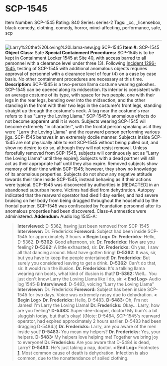 # SCP-1545
Item Number: SCP-1545
Rating: 840
Series: series-2
Tags: _cc, _licensebox, black-comedy, clothing, comedy, horror, mind-affecting, performance, safe, scp

---

![Larry%20the%20Loving%20Llama-new.jpg](https://scp-wiki.wikidot.com/local--files/scp-1545/Larry%20the%20Loving%20Llama-new.jpg)
SCP-1545
**Item #:** SCP-1545
**Object Class:** Safe
**Special Containment Procedures:** SCP-1545 is to be kept in Containment Locker 1545 at Site 40, with access barred to all personnel with a clearance level under three (3). Following [Incident 1296-1545](/scp-1296), testing of SCP-1545 with additional anomalous objects requires approval of personnel with a clearance level of four (4) on a case by case basis. No other containment procedures are necessary at this time.
**Description:** SCP-1545 is a two-person llama costume wearing galoshes. SCP-1545 can be opened along its midsection. Its interior is consistent with an average costume of its type, with space for two people, one with their legs in the rear legs, bending over into the midsection, and the other standing in the front with their two legs in the costume's front legs, standing straight up through the costume's neck. A tag near the costume's rear refers to it as "Larry the Loving Llama."
SCP-1545's anomalous effects do not become apparent until it is worn. Subjects wearing SCP-1545 will become extremely "in character", with the frontal person speaking as if they were "Larry the Loving Llama" and the rearward person performing various jigs. SCP-1545 behaves in an extremely docile manner.
Subjects inside SCP-1545 are not physically able to exit SCP-1545 without being pulled out, and show no desire to do so, although they will not resist removal. Unless forcefully removed from SCP-1545, subjects will continuously act as "Larry the Loving Llama" until they expire[1](javascript:;). Subjects with a dead partner will still act as their appropriate half until they also expire. Removed subjects show memory of their time within SCP-1545; however, they show no knowledge of its anomalous properties. Subjects do not show any negative attitude towards their time inside SCP-1545, instead behaving as if their actions were typical.
SCP-1545 was discovered by authorities in [REDACTED] in an abandoned suburban home. Victims had died from dehydration. Autopsy indicated that the rearward operator had died 1 day earlier, and had severe bruising on her body from being dragged throughout the household by the frontal partner. SCP-1545 was confiscated by Foundation personnel after its anomalous properties had been discovered. Class-A amnestics were administered.
**Addendum:** Audio log 1545-A:
> **Interviewed:** D-5362, having just been removed from SCP-1545
> **Interviewer:** Dr. Fredericks
> **Foreword:** Subject had been inside SCP-1545 for approximately 3 hours
> **< Begin Log>**
> **Dr. Fredericks:** Hello, D-5362.
> **D-5362:** Good afternoon, sir.
> **Dr. Fredericks:** How are you feeling?
> **D-5362:** A little exhausted, sir.
> **Dr. Fredericks:** Oh yes, I saw all that dancing around. Must have gotten tiring!
> **D-5362:** It was, sir, but you have to keep the people entertained!
> **Dr. Fredericks:** But surely you considered leaving to get a drink.
> **D-5362:** Can't do that, sir. It would ruin the illusion.
> **Dr. Fredericks:** It's a talking llama wearing rain boots, what kind of illusion is that?
> **D-5362:** Well… You just don't know Larry the Loving Llama like I do, sir.
> **< End Log>**
Audio log 1545-B
> **Interviewed:** D-5483, voicing "Larry the Loving Llama"
> **Interviewer:** Dr. Fredericks
> **Foreword:** Subject has been inside SCP-1545 for two days. Voice was extremely raspy due to dehydration.
> **< Begin Log>**
> **Dr. Fredericks:** Hello, D-5483.
> **D-5483:** Oh, I'm not James! I'm Larry the Loving Llama!
> **Dr. Fredericks:** Okay… Larry, how are you feeling?
> **D-5483:** Super-dee-dooper, doctor! My bum's a bit sluggish today, but that's okay! ((Note: D-5484, SCP-1545's rearward operator, had expired approximately 2 hours earlier. D-5483 had been dragging D-5484.))
> **Dr. Fredericks:** Larry, are you aware of the men inside you?
> **D-5483:** You mean my helpers?
> **Dr. Fredericks:** Yes, your helpers.
> **D-5483:** My helpers love helping me! Together we bring joy to everyone!
> **Dr. Fredericks:** Are you aware that D-5484 is dead, Larry?
> **D-5483:** He's just taking a nap, doctor.
> **< End Log>**
Footnotes
[1](javascript:;). Most common cause of death is dehydration. Infection is also common, due to the nonattendance of soiled clothing.